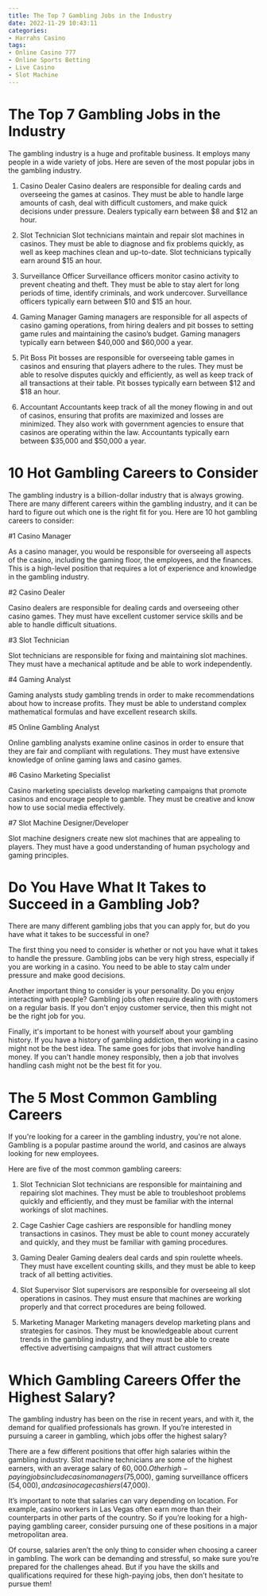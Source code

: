 ```yaml
---
title: The Top 7 Gambling Jobs in the Industry 
date: 2022-11-29 10:43:11
categories:
- Harrahs Casino
tags:
- Online Casino 777
- Online Sports Betting
- Live Casino
- Slot Machine
---
```



#  The Top 7 Gambling Jobs in the Industry 

The gambling industry is a huge and profitable business. It employs many people in a wide variety of jobs. Here are seven of the most popular jobs in the gambling industry.

1. Casino Dealer 
Casino dealers are responsible for dealing cards and overseeing the games at casinos. They must be able to handle large amounts of cash, deal with difficult customers, and make quick decisions under pressure. Dealers typically earn between $8 and $12 an hour.

2. Slot Technician 
Slot technicians maintain and repair slot machines in casinos. They must be able to diagnose and fix problems quickly, as well as keep machines clean and up-to-date. Slot technicians typically earn around $15 an hour.

3. Surveillance Officer 
Surveillance officers monitor casino activity to prevent cheating and theft. They must be able to stay alert for long periods of time, identify criminals, and work undercover. Surveillance officers typically earn between $10 and $15 an hour.

4. Gaming Manager 
Gaming managers are responsible for all aspects of casino gaming operations, from hiring dealers and pit bosses to setting game rules and maintaining the casino’s budget. Gaming managers typically earn between $40,000 and $60,000 a year.

5. Pit Boss 
Pit bosses are responsible for overseeing table games in casinos and ensuring that players adhere to the rules. They must be able to resolve disputes quickly and efficiently, as well as keep track of all transactions at their table. Pit bosses typically earn between $12 and $18 an hour.

6. Accountant   Accountants keep track of all the money flowing in and out of casinos, ensuring that profits are maximized and losses are minimized. They also work with government agencies to ensure that casinos are operating within the law. Accountants typically earn between $35,000 and $50,000 a year.

#  10 Hot Gambling Careers to Consider 

The gambling industry is a billion-dollar industry that is always growing. There are many different careers within the gambling industry, and it can be hard to figure out which one is the right fit for you. Here are 10 hot gambling careers to consider:

#1 Casino Manager

As a casino manager, you would be responsible for overseeing all aspects of the casino, including the gaming floor, the employees, and the finances. This is a high-level position that requires a lot of experience and knowledge in the gambling industry.

#2 Casino Dealer

Casino dealers are responsible for dealing cards and overseeing other casino games. They must have excellent customer service skills and be able to handle difficult situations.

#3 Slot Technician

Slot technicians are responsible for fixing and maintaining slot machines. They must have a mechanical aptitude and be able to work independently.

#4 Gaming Analyst

Gaming analysts study gambling trends in order to make recommendations about how to increase profits. They must be able to understand complex mathematical formulas and have excellent research skills.

#5 Online Gambling Analyst

Online gambling analysts examine online casinos in order to ensure that they are fair and compliant with regulations. They must have extensive knowledge of online gaming laws and casino games.

#6 Casino Marketing Specialist

Casino marketing specialists develop marketing campaigns that promote casinos and encourage people to gamble. They must be creative and know how to use social media effectively.

#7 Slot Machine Designer/Developer

Slot machine designers create new slot machines that are appealing to players. They must have a good understanding of human psychology and gaming principles.

#  Do You Have What It Takes to Succeed in a Gambling Job? 

There are many different gambling jobs that you can apply for, but do you have what it takes to be successful in one? 

The first thing you need to consider is whether or not you have what it takes to handle the pressure. Gambling jobs can be very high stress, especially if you are working in a casino. You need to be able to stay calm under pressure and make good decisions.

Another important thing to consider is your personality. Do you enjoy interacting with people? Gambling jobs often require dealing with customers on a regular basis. If you don't enjoy customer service, then this might not be the right job for you.

Finally, it's important to be honest with yourself about your gambling history. If you have a history of gambling addiction, then working in a casino might not be the best idea. The same goes for jobs that involve handling money. If you can't handle money responsibly, then a job that involves handling cash might not be the best fit for you.

#  The 5 Most Common Gambling Careers 

If you're looking for a career in the gambling industry, you're not alone. Gambling is a popular pastime around the world, and casinos are always looking for new employees.

Here are five of the most common gambling careers:

1. Slot Technician 
Slot technicians are responsible for maintaining and repairing slot machines. They must be able to troubleshoot problems quickly and efficiently, and they must be familiar with the internal workings of slot machines.

2. Cage Cashier 
Cage cashiers are responsible for handling money transactions in casinos. They must be able to count money accurately and quickly, and they must be familiar with gaming procedures.

3. Gaming Dealer 
Gaming dealers deal cards and spin roulette wheels. They must have excellent counting skills, and they must be able to keep track of all betting activities.

4. Slot Supervisor 
Slot supervisors are responsible for overseeing all slot operations in casinos. They must ensure that machines are working properly and that correct procedures are being followed.

5. Marketing Manager 
Marketing managers develop marketing plans and strategies for casinos. They must be knowledgeable about current trends in the gambling industry, and they must be able to create effective advertising campaigns that will attract customers

#  Which Gambling Careers Offer the Highest Salary?

The gambling industry has been on the rise in recent years, and with it, the demand for qualified professionals has grown. If you’re interested in pursuing a career in gambling, which jobs offer the highest salary?

There are a few different positions that offer high salaries within the gambling industry. Slot machine technicians are some of the highest earners, with an average salary of $60,000. Other high-paying jobs include casino managers ($75,000), gaming surveillance officers ($54,000), and casino cage cashiers ($47,000).

It’s important to note that salaries can vary depending on location. For example, casino workers in Las Vegas often earn more than their counterparts in other parts of the country. So if you’re looking for a high-paying gambling career, consider pursuing one of these positions in a major metropolitan area.

Of course, salaries aren’t the only thing to consider when choosing a career in gambling. The work can be demanding and stressful, so make sure you’re prepared for the challenges ahead. But if you have the skills and qualifications required for these high-paying jobs, then don’t hesitate to pursue them!